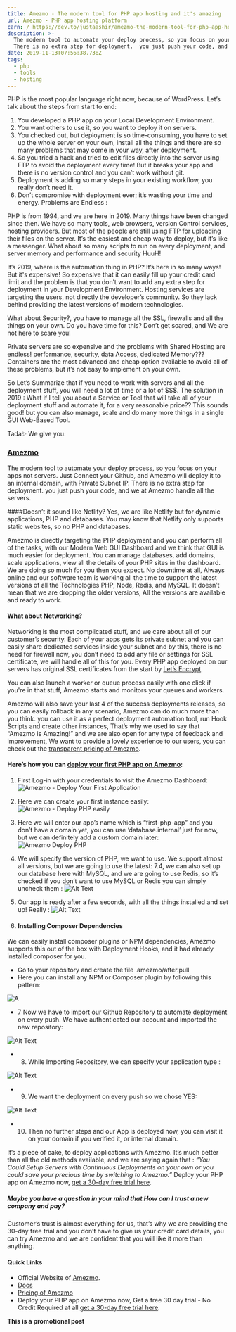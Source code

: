 ```yaml
---
title: Amezmo - The modern tool for PHP app hosting and it's amazing
url: Amezmo - PHP app hosting platform
carn: / https://dev.to/justaashir/amezmo-the-modern-tool-for-php-app-hosting-and-it-s-amazing-20lj
description: >-
  The modern tool to automate your deploy process, so you focus on your apps not servers. Just Connect your‌ Github, and Amezmo will deploy it to an internal domain, with Private Subnet IP.
  There is no extra step for deployment.  you just push your code, and we at Amezmo handle all the servers.
date: 2019-11-13T07:56:38.738Z
tags:
  - php
  - tools
  - hosting
---
```

PHP is the most popular language right now, because of WordPress. Let’s talk about the steps from start to end:

1. You developed a PHP app on your Local Development Environment.
2. You want others to use it, so you want to deploy it on servers.
3. You checked out, but deployment is so time-consuming, you have to set up the whole server on your own, install all the things and there are so many problems that may come in your way, after deployment.
4. So you tried a hack and tried to edit files directly into the server using FTP to avoid the deployment every time! But it breaks your app and there is no version control and you can’t work without git.
5. Deployment is adding so many steps in your existing workflow, you really don’t need it.
6. Don’t compromise with deployment ever; it’s wasting your time and energy.
Problems are Endless :

PHP is from 1994, and we are here in 2019. Many things have been changed since then. We have so many tools, web browsers, version Control services, hosting providers. But most of the people are still using FTP for uploading their files on the server.
It’s the easiest and cheap way to deploy, but it’s like a messenger. What about so many scripts to run on every deployment, and server memory and performance and security HuuH!

It’s 2019, where is the automation thing in PHP? It’s here in so many ways! But it's expensive! So expensive that it can easily fill up your credit card limit and the problem is that you don’t want to add any extra step for deployment in your Development Environment.
Hosting services are targeting the users, not directly the developer’s community. So they lack behind providing the latest versions of modern technologies.

What about Security?, you have to manage all the SSL, firewalls and all the things on your own. Do you have time for this?
 Don’t get scared, and We are not here to scare you!

Private servers are so expensive and the problems with Shared Hosting are endless! performance, security, data Access, dedicated Memory??? Containers are the most advanced and cheap option available to avoid all of these problems, but it’s not easy to implement on your own.

So Let’s Summarize that if you need to work with servers and all the deployment stuff, you will need a lot of time or a lot of $$$.
The solution in 2019 :
What if I tell you about a Service or Tool that will take all of your deployment stuff and automate it, for a very reasonable price?? This sounds good! but you can also manage, scale and do many more things in a single GUI Web-Based Tool.

Tada✨ We give you:
### [Amezmo](https://www.amezmo.com/)
The modern tool to automate your deploy process, so you focus on your apps not servers. Just Connect your‌ Github, and Amezmo will deploy it to an internal domain, with Private Subnet IP.
There is no extra step for deployment.  you just push your code, and we at Amezmo handle all the servers.

####Doesn’t it sound like Netlify?
 Yes, we are like Netlify but for dynamic applications, PHP and databases. You may know that Netlify only supports static websites, so no PHP and databases.

Amezmo is directly targeting the PHP deployment and you can perform all of the tasks, with our Modern Web GUI Dashboard and we think that GUI is much easier for deployment.
You can manage databases, add domains, scale applications, view all the details of your PHP sites in the dashboard. We are doing so much for you then you expect. No downtime at all, Always online and our software team is working all the time to support the latest versions of all the Technologies PHP, Node, Redis, and MySQL. It doesn’t mean that we are dropping the older versions, All the versions are available and ready to work.

#### What about Networking?
Networking is the most complicated stuff, and we care about all of our customer’s security. Each of your apps gets its private subnet and you can easily share dedicated services inside your subnet and by this, there is no need for firewall now, you don’t need to add any file or settings for SSL certificate, we will handle all of this for you. Every PHP app deployed on our servers has original SSL certificates from the start by [Let’s Encrypt](https://letsencrypt.org/).

You can also launch a worker or queue process easily with one click if you're in that stuff, Amezmo starts and monitors your queues and workers.

Amezmo will also save your last 4 of the success deployments releases, so you can easily rollback in any scenario, Amezmo can do much more than you think. you can use it as a perfect deployment automation tool, run Hook Scripts and create other instances, That’s why we used to say that “Amezmo is Amazing!” and we are also open for any type of feedback and improvement,
We want to provide a lovely experience to our users, you can check out the [transparent pricing of Amezmo](https://www.amezmo.com/pricing).

#### Here’s how you can [deploy your first PHP app on Amezmo](https://www.amezmo.com/register):

1. First Log-in with your credentials to visit the Amezmo Dashboard:
 ![Amezmo - Deploy Your First Application](https://thepracticaldev.s3.amazonaws.com/i/qz8e6qdfq2y512l7g7v7.png)

2. Here we can create your first instance easily:
 ![Amezmo - Deploy PHP easily](https://thepracticaldev.s3.amazonaws.com/i/4mgveamkctdm9fflacr6.png)

3. Here we will enter our app’s name which is “first-php-app” and you don’t have a domain yet, you can use ‘database.internal’ just for now, but we can definitely add a custom domain later:
![Amezmo Deploy PHP](https://thepracticaldev.s3.amazonaws.com/i/im9ok6o2zyvgfeyn7n1b.png)

4. We will specify the version of PHP, we want to use. We support almost all versions, but we are going to use the latest: 7.4, we can also set up  our database here with MySQL, and we are going to use Redis, so it’s checked if you don’t want to use MySQL or Redis you can simply uncheck them :
![Alt Text](https://thepracticaldev.s3.amazonaws.com/i/1fxyaamrsznq0azplkc5.png)

5. Our app is ready after a few seconds, with all the things installed and set up! Really :
![Alt Text](https://thepracticaldev.s3.amazonaws.com/i/299s75b4apg9xf0bm1bo.png)


6. #### Installing Composer Dependencies
We can easily install composer plugins or NPM dependencies, Amezmo supports this out of the box with Deployment Hooks, and it had already installed composer for you.
 - Go to your repository and create the file  .amezmo/after.pull
 - Here you can install any NPM or Composer plugin by following this pattern:

![A](https://thepracticaldev.s3.amazonaws.com/i/mqq5jd5k9hbt5kik8k8z.png)



 - 7 Now we have to import our Github Repository to automate deployment on every push. We have authenticated our account and imported the new repository:

![Alt Text](https://thepracticaldev.s3.amazonaws.com/i/itecfmfi8i6pd641i9g1.png)

 - 8. While Importing Repository, we can specify your application type :

![Alt Text](https://thepracticaldev.s3.amazonaws.com/i/5lt4qcbqentvpopk8te8.png)


 - 9. We want the deployment on every push so we chose YES:

![Alt Text](https://thepracticaldev.s3.amazonaws.com/i/wq4wb8865bspuzmirmci.png)


 - 10. Then no further steps and our App is deployed now, you can visit it on your domain if you verified it, or internal domain.

It’s a piece of cake, to deploy applications with Amezmo. It’s much better than all the old methods available, and we are saying again that :
*“You Could Setup Servers with Continuous Deployments on your own or you could save your precious time by switching to Amezmo.”*
Deploy your PHP app on Amezmo now, [get a 30-day free trial here](https://www.amezmo.com/register).


##### Maybe you have a question in your mind that How can I trust a new company and pay?
 Customer’s trust is almost everything for us, that’s why we are providing the 30-day free trial and you don’t have to give us your credit card details, you can try Amezmo and we are confident that you will like it more than anything.

#### Quick Links
 - Official Website of [Amezmo](https://www.amezmo.com/).
 - [Docs](https://www.amezmo.com/docs)
 - [Pricing of Amezmo](https://www.amezmo.com/pricing)
 - Deploy your PHP app on Amezmo now, Get a free 30 day trial - No Credit Required at all [get a 30-day free trial here](https://www.amezmo.com/register).

**This is a promotional post**
